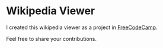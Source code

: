 # Wikipedia Viewer

I created this wikipedia viewer as a project in [FreeCodeCamp](https://freecodecamp.com "Free Code Camp").

Feel free to share your contributions.